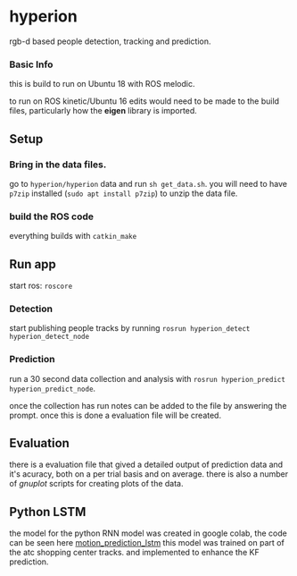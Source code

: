 # hyperion
rgb-d based people detection, tracking and prediction.

### Basic Info
this is build to run on Ubuntu 18 with ROS melodic.

to run on ROS kinetic/Ubuntu 16 edits would need to be made to the build files, particularly how the __eigen__ library is imported.

## Setup

### Bring in the data files.
go to `hyperion/hyperion` data and run `sh get_data.sh`. you will need to have `p7zip` installed (`sudo apt install p7zip`) to unzip the data file.

### build the ROS code
everything builds with `catkin_make`

## Run app
start ros: `roscore`

### Detection
start publishing people tracks by running `rosrun hyperion_detect hyperion_detect_node`

### Prediction
run a 30 second data collection and analysis with `rosrun hyperion_predict hyperion_predict_node`.

once the collection has run notes can be added to the file by answering the prompt. once this is done a evaluation file will be created.

## Evaluation
there is a evaluation file that gived a detailed output of prediction data and it's acuracy, both on a per trial basis and on average.
there is also a number of *gnuplot* scripts for creating plots of the data.

## Python LSTM
the model for the python RNN model was created in google colab, the code can be seen here [motion_prediction_lstm](https://colab.research.google.com/drive/1A14wzmCaVUjgYTpORXq5oht9mt9DAPbk)
this model was trained on part of the atc shopping center tracks. and implemented to enhance the KF prediction.

